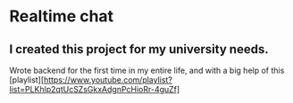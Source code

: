 # Realtime chat 
I created this project for my university needs.
---
Wrote backend for the first time in my entire life, and with a big help of this [playlist][https://www.youtube.com/playlist?list=PLKhlp2qtUcSZsGkxAdgnPcHioRr-4guZf]
